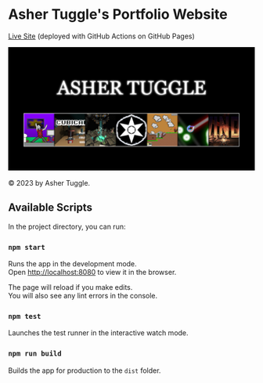 # Asher Tuggle's Portfolio Website

[Live Site](https://ashertuggle.com) (deployed with GitHub Actions on GitHub Pages)

![Cover Image](social-image.png)

© 2023 by Asher Tuggle.

## Available Scripts

In the project directory, you can run:

### `npm start`

Runs the app in the development mode.\
Open [http://localhost:8080](http://localhost:8080) to view it in the browser.

The page will reload if you make edits.\
You will also see any lint errors in the console.

### `npm test`

Launches the test runner in the interactive watch mode.

### `npm run build`

Builds the app for production to the `dist` folder.
